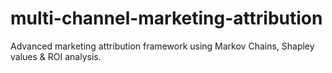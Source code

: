 # multi-channel-marketing-attribution
Advanced marketing attribution framework using Markov Chains, Shapley values &amp; ROI analysis.
